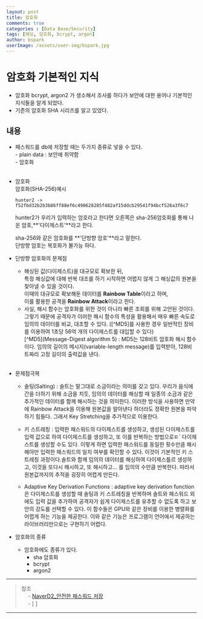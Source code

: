 ```yaml
---
layout: post
title: 암호화
comments: true
categories : [Data Base/Security]
tags: [해싱, 암호화, bcrypt, argon]
author: bspark
userImage: /assets/user-img/bspark.jpg
---
```


# 암호화 기본적인 지식
 - 암호화 bcrypt, argon2 가 생소해서 조사를 하다가 보안에 대한 용어나 기본적인 지식들을 알게 되었다.
 - 기존의 암호화 SHA 시리즈를 알고 있었다. 

## 내용
   - 패스워드를 db에 저장할 때는 두가지 종류로 넣을 수 있다.  
    - plain data : 보안에 취약함  
    - 암호화<br>  <Br>
 - 암호화  
    암호화(SHA-256)예시
    ```
    hunter2 -> f52fbd32b2b3b86ff88ef6c490628285f482af15ddcb29541f94bcf526a3f6c7
    ```
    hunter2가 우리가 입력하는 암호라고 한다면 오른쪽은 sha-256암호화를 통해 나온 암호,**'다이제스트'**라고 한다. 

    sha-256와 같은 암호화를 **'단방향 암호'**라고 말한다.<br>
    단방향 암호는 복호화가 불가능 하다.  <br>  

 - 단방향 암호화의 문제점
    -	해싱된 값(다이제스트)을 대규모로 확보한 뒤, <br>
    특정 해싱값에 대해 반복 대조를 하기 시작하면 어렵지 않게 그 해싱값의 원본을 찾아낼 수 있을 것이다. <br>
    이때의 대규모로 확보해둔 데이터를 **Rainbow Table**이라고 하며, <br>
    이를 활용한 공격을 **Rainbow Attack**이라고 한다.
    - 사실, 해시 함수는 암호화를 위한 것이 아니라 빠른 조회를 위해 고안된 것이다. 그렇기 때문에 공격자가 이러한 해시 함수의 특성을 활용해서 매우 빠른 속도로 임의의 데이터를 비교, 대조할 수 있다. ([^MD5]를 사용한 경우 일반적인 장비를 이용하여 1초당 56억 개의 다이제스트를 대입할 수 있다) <br>
    [^MD5](Message-Digest algorithm 5) : MD5는 128비트 암호화 해시 함수이다. 임의의 길이의 메시지(variable-length message)를 입력받아, 128비트짜리 고정 길이의 출력값을 낸다. 

    <br>
- 문제점극복 
    - 솔팅(Salting) : 솔트는 말그대로 소금이라는 의미를 갖고 있다. 우리가 음식에 간을 더하기 위해 소금을 치듯, 임의의 데이터를 해싱할 때 일종의 소금과 같은 추가적인 데이터를 함께 해시하는 것을 의미한다. 이러한 방식을 사용하면 만약에 Rainbow Attack을 이용해 원본값을 알아낸다 하더라도 정확한 원본을 파악하기 힘들다. 그래서 Key Stretching을 추가적으로 이용한다.<br>

    - 키 스트레칭 : 입력한 패스워드의 다이제스트를 생성하고, 생성된 다이제스트를 입력 값으로 하여 다이제스트를 생성하고, 또 이를 반복하는 방법으로ㅌ` 다이제스트를 생성할 수도 있다. 이렇게 하면 입력한 패스워드를 동일한 횟수만큼 해시해야만 입력한 패스워드의 일치 여부를 확인할 수 있다. 이것이 기본적인 키 스트레칭 과정이다.솔트와 함께 임의의 데이터를 해싱하여 다이제스틀르 생성하고, 이것을 또다시 해시하고, 또 해시하고... 를 임의의 수만큼 반복한다. 따라서 원본값까지의 추적을 굉장히 어렵게 만든다.<br>

    - Adaptive Key Derivation Functions : adaptive key derivation function은 다이제스트를 생성할 때 솔팅과 키 스트레칭을 반복하며 솔트와 패스워드 외에도 입력 값을 추가하여 공격자가 쉽게 다이제스트를 유추할 수 없도록 하고 보안의 강도를 선택할 수 있다.
이 함수들은 GPU와 같은 장비를 이용한 병렬화를 어렵게 하는 기능을 제공한다. 이와 같은 기능은 프로그램이 언어에서 제공하는 라이브러리만으로는 구현하기 어렵다.



- 암호화의 종류
    - 암호화에도 종류가 있다. 
        - sha 암호화
        - bcrypt
        - argon2

---
> 참조  
>  　 - [NaverD2_안전한 패스워드 저장](https://d2.naver.com/helloworld/318732)<br>
>  　 - [ ]
---